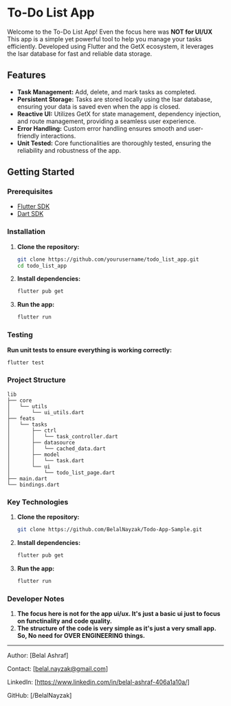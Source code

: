 # To-Do List App

Welcome to the To-Do List App! Even the focus here was **NOT for UI/UX** This app is a simple yet powerful tool to help you manage your tasks efficiently. Developed using Flutter and the GetX ecosystem, it leverages the Isar database for fast and reliable data storage.

## Features

- **Task Management:** Add, delete, and mark tasks as completed.
- **Persistent Storage:** Tasks are stored locally using the Isar database, ensuring your data is saved even when the app is closed.
- **Reactive UI:** Utilizes GetX for state management, dependency injection, and route management, providing a seamless user experience.
- **Error Handling:** Custom error handling ensures smooth and user-friendly interactions.
- **Unit Tested:** Core functionalities are thoroughly tested, ensuring the reliability and robustness of the app.


## Getting Started

### Prerequisites

- [Flutter SDK](https://flutter.dev/docs/get-started/install)
- [Dart SDK](https://dart.dev/get-dart)

### Installation

1. **Clone the repository:**

    ```bash
    git clone https://github.com/yourusername/todo_list_app.git
    cd todo_list_app
    ```

2. **Install dependencies:**

    ```bash
    flutter pub get
    ```

3. **Run the app:**

    ```bash
    flutter run
    ```

### Testing

**Run unit tests to ensure everything is working correctly:**

```bash
flutter test
```



### Project Structure

```
lib
├── core
│   └── utils
│       └── ui_utils.dart
├── feats
│   └── tasks
│       ├── ctrl
│       │   └── task_controller.dart
│       ├── datasource
│       │   └── cached_data.dart
│       ├── model
│       │   └── task.dart
│       └── ui
│           └── todo_list_page.dart
├── main.dart
└── bindings.dart
```


### Key Technologies

1. **Clone the repository:**

    ```bash
    git clone https://github.com/BelalNayzak/Todo-App-Sample.git
    ```

2. **Install dependencies:**

    ```bash
    flutter pub get
    ```

3. **Run the app:**

    ```bash
    flutter run
    ```



### Developer Notes

1. **The focus here is not for the app ui/ux. It's just a basic ui just to focus on functinality and code quality.**
2. **The structure of the code is very simple as it's just a very small app. So, No need for OVER ENGINEERING things.**



----------------------------------------------------------------------


Author: [Belal Ashraf]

Contact: [belal.nayzak@gmail.com]

LinkedIn: [https://www.linkedin.com/in/belal-ashraf-406a1a10a/]

GitHub: [/BelalNayzak]
